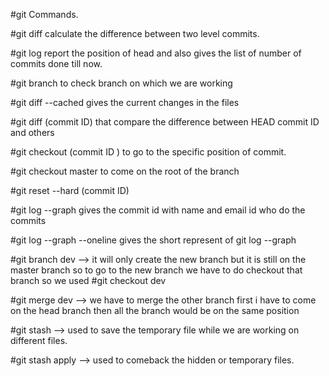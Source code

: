 #git Commands.

#git diff calculate the difference between two level commits.

#git log report the position of head and also gives the list of number of commits done till now.

#git branch to check branch on which we are working

#git diff --cached gives the current changes in the files

#git diff (commit ID) that compare the difference between HEAD commit ID and others

#git checkout (commit ID ) to go to the specific position of commit.

#git checkout master to come on the root of the branch

#git reset --hard (commit ID)

#git log --graph  gives the commit id  with name and email id who do the commits

#git log --graph --oneline  gives the short represent of git log --graph

#git branch dev --> it will only create the new branch but it is still on the master branch so to go to the new branch we have to do checkout that branch so we used
#git checkout dev

#git merge dev --> we have to merge the other branch first i have to come on the head branch
then all the branch would be on the same position

#git stash --> used to save the temporary file while we are working on different files.

#git stash apply --> used to comeback the hidden or temporary files.
